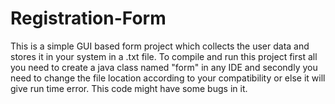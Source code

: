 # Registration-Form

This is a simple GUI based form project which collects the user data and stores it in your system in a .txt file. 
To compile and run this project first all you need to create a java class named "form" in any IDE and secondly you need to change the file location according to your compatibility
or else it will give run time error. 
This code might have some bugs in it. 
